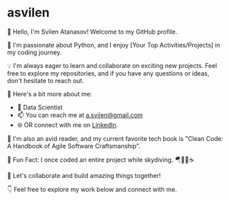 # asvilen

👋 Hello, I'm Svilen Atanasov! Welcome to my GitHub profile.

🚀 I'm passionate about Python, and I enjoy [Your Top Activities/Projects] in my coding journey.

💡 I'm always eager to learn and collaborate on exciting new projects. Feel free to explore my repositories, and if you have any questions or ideas, don't hesitate to reach out.

🌟 Here's a bit more about me:

- 💼 Data Scientist
- 📫 You can reach me at a.svilen@gmail.com
- 🌐 OR connect with me on [LinkedIn]([https://www.linkedin.com/in/your-profile-url](https://www.linkedin.com/in/svilen-atanasov-81864144/)).

📖 I'm also an avid reader, and my current favorite tech book is  "Clean Code: A Handbook of Agile Software Craftsmanship".

🌱 Fun Fact: I once coded an entire project while skydiving. 🪂👨‍💻☕

📝 Let's collaborate and build amazing things together!

👇 Feel free to explore my work below and connect with me.
